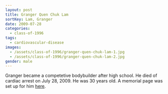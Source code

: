 ```yaml
---
layout: post
title: Granger Quen Chuk Lam
sortKey: Lam, Granger
date: 2009-07-28
categories:
  - class-of-1996
tags:
  - cardiovascular-disease
images:
  - /assets/class-of-1996/granger-quen-chuk-lam-1.jpg
  - /assets/class-of-1996/granger-quen-chuk-lam-2.jpg
gender: male
---
```


Granger became a competetive bodybuilder after high school. He died of cardiac arrest on July 28, 2009. He was 30 years old. A memorial page was set up for him [here](http://www.grangerlam.com/).
